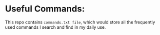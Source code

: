 # Useful Commands:

This repo contains `commands.txt file`, which would store all the frequently used commands I search and find in my daily use.

